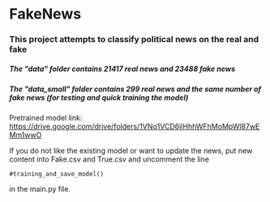 # FakeNews

### This project attempts to classify political news on the real and fake

##### The "data" folder contains 21417 real news and 23488 fake news

##### The "data_small" folder contains 299 real news and the same number of fake news (for testing and quick training the model)

Pretrained model link: https://drive.google.com/drive/folders/1VNq1VCD6jlHhhWFhMoMpWl87wEMm1wwO

If you do not like the existing model or want to update the news, put new content into Fake.csv and True.csv and uncomment the line

```#training_and_save_model()```

in the main.py file.
